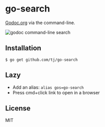 
# go-search

 [Godoc.org](http://godoc.org) via the command-line.

 ![godoc command-line search](https://dl.dropboxusercontent.com/u/6396913/go-search/Screen%20Shot%202014-12-08%20at%207.25.59%20PM.png)

## Installation

```
$ go get github.com/tj/go-search
```

## Lazy

- Add an alias: `alias gos=go-search`
- Press cmd+click link to open in a browser

## License

 MIT